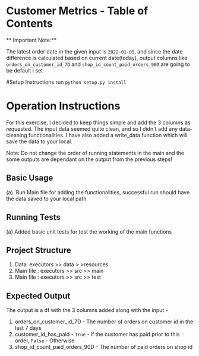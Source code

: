 # Customer Metrics - Table of Contents

** Important Note:** 

The latest order date in the given input is `2022-01-05`, and since the date difference is calculated based on current date(today), output columns like `orders_on_customer_id_7D` and `shop_id_count_paid_orders_90D` are going to be default I set

#Setup Instructions
run `python setup.py install`

# Operation Instructions
For this exercise, I decided to keep things simple and add the 3 columns  as requested. The input data seemed quite clean, and so I didn't add any data-cleaning functionalities.
I have also added a write_data function which will save the data to your local.

Note: Do not change the order of running statements in the main and the some outputs are dependant on the
output from the previous steps!

## Basic Usage

(a). Run Main file for adding the functionalities, successful run should have the data saved to your local path

## Running Tests

(a) Added basic unit tests for test the working of the main functions

## Project Structure

1. Data: executors >> data > >resources
2. Main file : executors >> src >> main
3. Main file : executors >> src >> test

## Expected Output

The output is a df with the 3 columns added along with the input - 
1. orders_on_customer_id_7D - The number of orders on customer  id in the last 7 days 
2. customer_id_has_paid - `True` - if the customer has paid prior to this order, `False` - Otherwise
3. shop_id_count_paid_orders_90D - The number of paid orders on shop id
